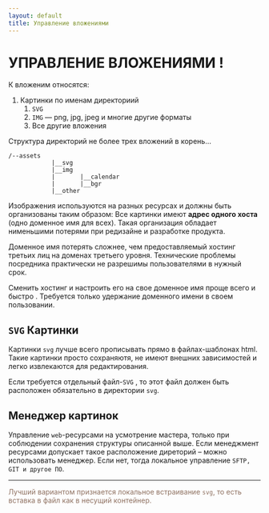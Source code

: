 ```yaml
---
layout: default
title: Управление вложениями
---
```


# УПРАВЛЕНИЕ ВЛОЖЕНИЯМИ !

К вложеним относятся:

1. Картинки по именам директориий
   1. `SVG`
   2. `IMG` — png, jpg, jpeg и многие другие форматы
   3. Все другие вложения

Структура директорий не более трех вложений в корень…

	/--assets
	     		|__svg
				|__img	
				|		|__calendar
				|		|__bgr
				|__other


Изображения используются на разных ресурсах и должны быть организованы таким образом:
Все картинки имеют **адрес одного хоста** (одно доменное имя для всех). Такая организация обладает нименьшими
потерями при редизайне и разработке продукта.

Доменное имя потерять сложнее, чем предоставляемый хостинг третьих лиц на доменах третьего уровня. 
Технические проблемы посредника практически не разрешимы пользователями в нужный срок.

Сменить хостинг и настроить его на свое доменное имя проще всего и быстро . 
Требуется только удержание доменного имени в своем пользовании.

## `SVG` Картинки

Картинки `svg` лучше всего прописывать прямо в файлах-шаблонах html. 
Такие картинки просто сохраняютя, не имеют внешних зависимостей и легко извлекаются для редактирования.

Если требуется отдельный файл-`SVG` , то этот файл должен быть расположен обязательно в директории `svg`.

## Менеджер картинок

Управление `web`-ресурсами на усмотрение мастера, только при соблюдении сохранения структуры описанной выше. Если менеджмент ресурсами допускает такое расположение диреторий – можно использовать менеджер. Если нет, тогда локальное управление `SFTP, GIT и другое ПО`.

---

<span style="color: #8F7161;">Лучший вариантом признается локальное встраивание `svg`, то есть вставка в файл как в несущий контейнер.</span>